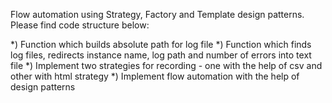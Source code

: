 Flow automation using Strategy, Factory and Template design patterns.
Please find code structure below:

*) Function which builds absolute path for log file
*) Function which finds log files, redirects instance name, log path and number of errors into text file
*) Implement two strategies for recording - one with the help of csv and other with html strategy
*) Implement flow automation with the help of design patterns
